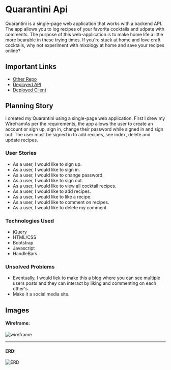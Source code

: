 # Quarantini Api

Quarantini is a single-page web application that works with a backend API. The app allows you to log recipes of your favorite cocktails and udpate with comments. The purpose of this web-application is to make home life a little more bearable in these trying times. If you're stuck at home and love craft cocktails, why not experiment with mixology at home and save your recipes online?

## Important Links

- [Other Repo](www.link.com)
- [Deployed API](www.link.com)
- [Deployed Client](www.link.com)

## Planning Story

I created my Quarantini using a single-page web application. First I drew my WireframAs per the requirements, the app allows the user to create an account or sign up, sign in, change their password while signed in and sign out. The user must be signed in to add recipes, see index, delete and update recipes. 

### User Stories

- As a user, I would like to sign up.
- As a user, I would like to sign in.
- As a user, I would like to change password.
- As a user, I would like to sign out.
- As a user, I would like to view all cocktail recipes.
- As a user, I would like to add recipes.
- As a user, I would like to like a recipe.
- As a user, I would like to comment on recipes.
- As a user, I would like to delete my comment.

### Technologies Used

- jQuery
- HTML/CSS
- Bootstrap
- Javascript
- HandleBars

### Unsolved Problems

- Eventually, I would liek to make this a blog where you can see multiple users posts and they can interact by liking and commenting on each other's.
- Make it a social media site.

## Images

#### Wireframe:
![wireframe](https://imgur.com/a/uEsY8a4)

---

#### ERD:
![ERD](https://imgur.com/a/7LqUeBi)
